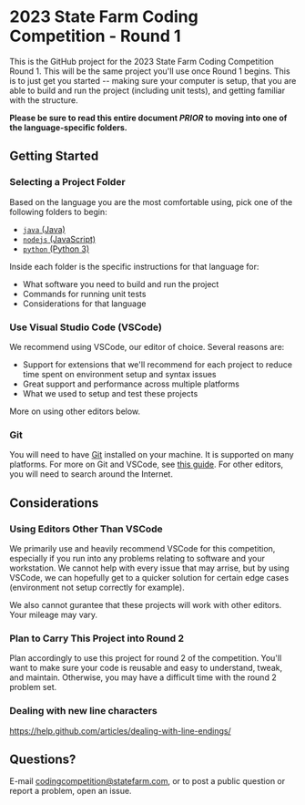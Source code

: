 # 2023 State Farm Coding Competition - Round 1

This is the GitHub project for the 2023 State Farm Coding Competition Round 1. This will be the same project you'll use once Round 1 begins. This is to just get you started -- making sure your computer is setup, that you are able to build and run the project (including unit tests), and getting familiar with the structure.

**Please be sure to read this entire document *PRIOR* to moving into one of the language-specific folders.**

## Getting Started

### Selecting a Project Folder

Based on the language you are the most comfortable using, pick one of the following folders to begin:

- [`java` (Java)](./java/)
- [`nodejs` (JavaScript)](./nodejs/)
- [`python` (Python 3)](./python/)

Inside each folder is the specific instructions for that language for:

- What software you need to build and run the project
- Commands for running unit tests
- Considerations for that language

### Use Visual Studio Code (VSCode)

We recommend using VSCode, our editor of choice. Several reasons are:

- Support for extensions that we'll recommend for each project to reduce time spent on environment setup and syntax issues
- Great support and performance across multiple platforms
- What we used to setup and test these projects

More on using other editors below.

### Git

You will need to have [Git](https://git-scm.com/downloads) installed on your machine. It is supported on many platforms. For more on Git and VSCode, see [this guide](https://code.visualstudio.com/docs/sourcecontrol/overview). For other editors, you will need to search around the Internet.

## Considerations

### Using Editors Other Than VSCode

We primarily use and heavily recommend VSCode for this competition, especially if you run into any problems relating to software and your workstation. We cannot help with every issue that may arrise, but by using VSCode, we can hopefully get to a quicker solution for certain edge cases (environment not setup correctly for example).

We also cannot gurantee that these projects will work with other editors. Your mileage may vary.
### Plan to Carry This Project into Round 2

Plan accordingly to use this project for round 2 of the competition. You'll want to make sure your code is reusable and easy to understand, tweak, and maintain. Otherwise, you may have a difficult time with the round 2 problem set.

### Dealing with new line characters

https://help.github.com/articles/dealing-with-line-endings/

## Questions?

E-mail [codingcompetition@statefarm.com](mailto:codingcompetition@statefarm.com), or to post a public question or report a problem, open an issue.
